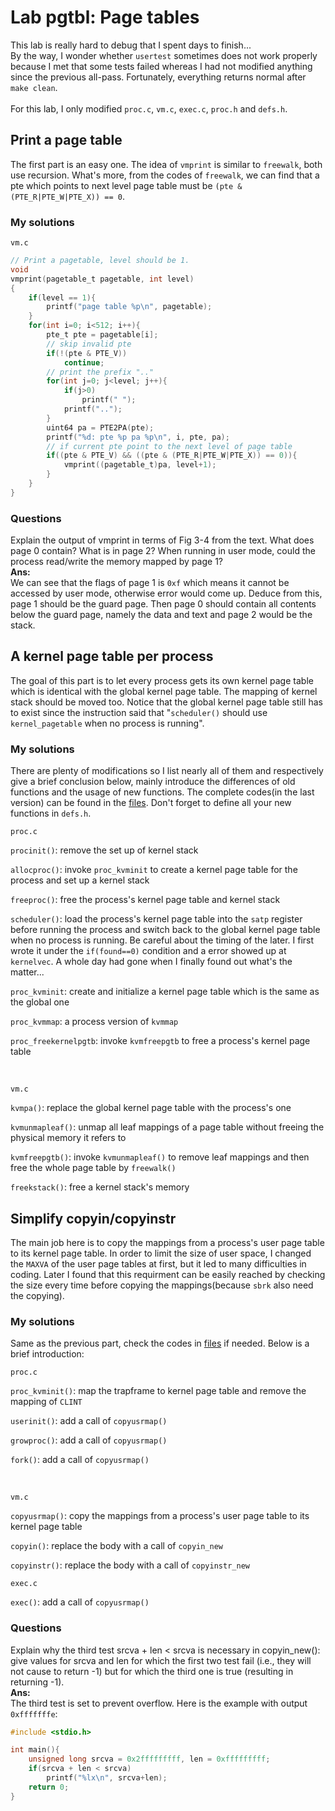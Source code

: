 # Lab pgtbl: Page tables

This lab is really hard to debug that I spent days to finish...\
By the way, I wonder whether `usertest` sometimes does not work properly because I met that some tests failed whereas I had not modified anything since the previous all-pass. Fortunately, everything returns normal after `make clean`.\
</br>
For this lab, I only modified `proc.c`, `vm.c`, `exec.c`, `proc.h` and `defs.h`.

## Print a page table

The first part is an easy one. The idea of `vmprint` is similar to `freewalk`, both use recursion. What's more, from the codes of `freewalk`, we can find that a pte which points to next level page table must be `(pte & (PTE_R|PTE_W|PTE_X)) == 0`.

### My solutions

`vm.c`

```c
// Print a pagetable, level should be 1.
void
vmprint(pagetable_t pagetable, int level)
{
    if(level == 1){
        printf("page table %p\n", pagetable);
    }
    for(int i=0; i<512; i++){
        pte_t pte = pagetable[i];
        // skip invalid pte
        if(!(pte & PTE_V))
            continue;
        // print the prefix ".."                             
        for(int j=0; j<level; j++){                  
            if(j>0)                                      
                printf(" ");                             
            printf("..");                                
        }                                                
        uint64 pa = PTE2PA(pte);                      
        printf("%d: pte %p pa %p\n", i, pte, pa);     
        // if current pte point to the next level of page table    
        if((pte & PTE_V) && ((pte & (PTE_R|PTE_W|PTE_X)) == 0)){
            vmprint((pagetable_t)pa, level+1);
        }
    }
}
```

### Questions

Explain the output of vmprint in terms of Fig 3-4 from the text. What does page 0 contain? What is in page 2? When running in user mode, could the process read/write the memory mapped by page 1?\
**Ans:**<br/>
We can see that the flags of page 1 is `0xf` which means it cannot be accessed by user mode, otherwise error would come up. Deduce from this, page 1 should be the guard page. Then page 0 should contain all contents below the guard page, namely the data and text and page 2 would be the stack.


## A kernel page table per process

The goal of this part is to let every process gets its own kernel page table which is identical with the global kernel page table. The mapping of kernel stack should be moved too. Notice that the global kernel page table still has to exist since the instruction said that "`scheduler()` should use `kernel_pagetable` when no process is running".

### My solutions

There are plenty of modifications so I list nearly all of them and respectively give a brief conclusion below, mainly introduce the differences of old functions and the usage of new functions. The complete codes(in the last version) can be found in the [files](./kernel).
Don't forget to define all your new functions in `defs.h`.

`proc.c`

`procinit()`: remove the set up of kernel stack

`allocproc()`: invoke `proc_kvminit` to create a kernel page table for the process and set up a kernel stack

`freeproc()`: free the process's kernel page table and kernel stack

`scheduler()`: load the process's kernel page table into the `satp` register before running the process and switch back to the global kernel page table when no process is running. Be careful about the timing of the later. I first wrote it under the `if(found==0)` condition and a error showed up at `kernelvec`. A whole day had gone when I finally found out what's the matter...

`proc_kvminit`: create and initialize a kernel page table which is the same as the global one

`proc_kvmmap`: a process version of `kvmmap`

`proc_freekernelpgtb`: invoke `kvmfreepgtb` to free a process's kernel page table

<br/>

`vm.c`

`kvmpa()`: replace the global kernel page table with the process's one

`kvmunmapleaf()`: unmap all leaf mappings of a page table without freeing the physical memory it refers to

`kvmfreepgtb()`: invoke `kvmunmapleaf()` to remove leaf mappings and then free the whole page table by `freewalk()`

`freekstack()`: free a kernel stack's memory


## Simplify copyin/copyinstr

The main job here is to copy the mappings from a process's user page table to its kernel page table. In order to limit the size of user space, I changed the `MAXVA` of the user page tables at first,  but it led to many difficulties in coding. Later I found that this requirment can be easily reached by checking the size every time before copying the mappings(because `sbrk` also need the copying).  

### My solutions

Same as the previous part, check the codes in [files](./kernel) if needed. Below is a brief introduction:

`proc.c`

`proc_kvminit()`: map the trapframe to kernel page table and remove the mapping of `CLINT`

`userinit()`: add a call of `copyusrmap()`

`growproc()`: add a call of `copyusrmap()`

`fork()`: add a call of `copyusrmap()`

<br/>

`vm.c`

`copyusrmap()`: copy the mappings from a process's user page table to its kernel page table

`copyin()`: replace the body with a call of `copyin_new` 

`copyinstr()`: replace the body with a call of `copyinstr_new` 

`exec.c`

`exec()`: add a call of `copyusrmap()`

### Questions

Explain why the third test srcva + len < srcva is necessary in copyin_new(): give values for srcva and len for which the first two test fail (i.e., they will not cause to return -1) but for which the third one is true (resulting in returning -1).\
**Ans:**<br/>
The third test is set to prevent overflow. Here is the example with output `0xfffffffe`:
```c
#include <stdio.h>

int main(){
    unsigned long srcva = 0x2fffffffff, len = 0xfffffffff;
    if(srcva + len < srcva)
        printf("%lx\n", srcva+len);
    return 0;
}
```
